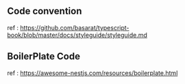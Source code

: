 
## Code convention

ref : https://github.com/basarat/typescript-book/blob/master/docs/styleguide/styleguide.md

## BoilerPlate Code

ref : https://awesome-nestjs.com/resources/boilerplate.html